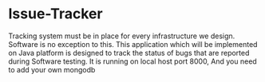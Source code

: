 # Issue-Tracker
Tracking system must be in place for every infrastructure we design. Software is no exception to this. 
This application which will be implemented on Java platform is designed to track the status of bugs that are reported during Software testing.
It is running on local host port 8000, And you need to add your own mongodb

